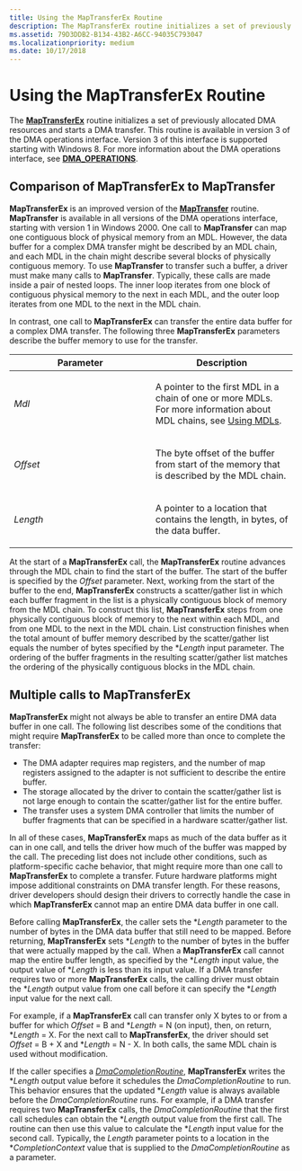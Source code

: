 ```yaml
---
title: Using the MapTransferEx Routine
description: The MapTransferEx routine initializes a set of previously allocated DMA resources and starts a DMA transfer.
ms.assetid: 79D3DDB2-B134-43B2-A6CC-94035C793047
ms.localizationpriority: medium
ms.date: 10/17/2018
---
```


# Using the MapTransferEx Routine


The [**MapTransferEx**](https://docs.microsoft.com/windows-hardware/drivers/ddi/wdm/nc-wdm-pmap_transfer_ex) routine initializes a set of previously allocated DMA resources and starts a DMA transfer. This routine is available in version 3 of the DMA operations interface. Version 3 of this interface is supported starting with Windows 8. For more information about the DMA operations interface, see [**DMA\_OPERATIONS**](https://docs.microsoft.com/windows-hardware/drivers/ddi/wdm/ns-wdm-_dma_operations).

## Comparison of MapTransferEx to MapTransfer


**MapTransferEx** is an improved version of the [**MapTransfer**](https://docs.microsoft.com/windows-hardware/drivers/ddi/wdm/nc-wdm-pmap_transfer) routine. **MapTransfer** is available in all versions of the DMA operations interface, starting with version 1 in Windows 2000. One call to **MapTransfer** can map one contiguous block of physical memory from an MDL. However, the data buffer for a complex DMA transfer might be described by an MDL chain, and each MDL in the chain might describe several blocks of physically contiguous memory. To use **MapTransfer** to transfer such a buffer, a driver must make many calls to **MapTransfer**. Typically, these calls are made inside a pair of nested loops. The inner loop iterates from one block of contiguous physical memory to the next in each MDL, and the outer loop iterates from one MDL to the next in the MDL chain.

In contrast, one call to **MapTransferEx** can transfer the entire data buffer for a complex DMA transfer. The following three **MapTransferEx** parameters describe the buffer memory to use for the transfer.

<table>
<colgroup>
<col width="50%" />
<col width="50%" />
</colgroup>
<thead>
<tr class="header">
<th>Parameter</th>
<th>Description</th>
</tr>
</thead>
<tbody>
<tr class="odd">
<td><em>Mdl</em></td>
<td><p>A pointer to the first MDL in a chain of one or more MDLs. For more information about MDL chains, see <a href="using-mdls.md" data-raw-source="[Using MDLs](using-mdls.md)">Using MDLs</a>.</p></td>
</tr>
<tr class="even">
<td><em>Offset</em></td>
<td><p>The byte offset of the buffer from start of the memory that is described by the MDL chain.</p></td>
</tr>
<tr class="odd">
<td><em>Length</em></td>
<td><p>A pointer to a location that contains the length, in bytes, of the data buffer.</p></td>
</tr>
</tbody>
</table>

 

At the start of a **MapTransferEx** call, the **MapTransferEx** routine advances through the MDL chain to find the start of the buffer. The start of the buffer is specified by the *Offset* parameter. Next, working from the start of the buffer to the end, **MapTransferEx** constructs a scatter/gather list in which each buffer fragment in the list is a physically contiguous block of memory from the MDL chain. To construct this list, **MapTransferEx** steps from one physically contiguous block of memory to the next within each MDL, and from one MDL to the next in the MDL chain. List construction finishes when the total amount of buffer memory described by the scatter/gather list equals the number of bytes specified by the \**Length* input parameter. The ordering of the buffer fragments in the resulting scatter/gather list matches the ordering of the physically contiguous blocks in the MDL chain.

## Multiple calls to MapTransferEx


**MapTransferEx** might not always be able to transfer an entire DMA data buffer in one call. The following list describes some of the conditions that might require **MapTransferEx** to be called more than once to complete the transfer:

-   The DMA adapter requires map registers, and the number of map registers assigned to the adapter is not sufficient to describe the entire buffer.
-   The storage allocated by the driver to contain the scatter/gather list is not large enough to contain the scatter/gather list for the entire buffer.
-   The transfer uses a system DMA controller that limits the number of buffer fragments that can be specified in a hardware scatter/gather list.

In all of these cases, **MapTransferEx** maps as much of the data buffer as it can in one call, and tells the driver how much of the buffer was mapped by the call. The preceding list does not include other conditions, such as platform-specific cache behavior, that might require more than one call to **MapTransferEx** to complete a transfer. Future hardware platforms might impose additional constraints on DMA transfer length. For these reasons, driver developers should design their drivers to correctly handle the case in which **MapTransferEx** cannot map an entire DMA data buffer in one call.

Before calling **MapTransferEx**, the caller sets the \**Length* parameter to the number of bytes in the DMA data buffer that still need to be mapped. Before returning, **MapTransferEx** sets \**Length* to the number of bytes in the buffer that were actually mapped by the call. When a **MapTransferEx** call cannot map the entire buffer length, as specified by the \**Length* input value, the output value of \**Length* is less than its input value. If a DMA transfer requires two or more **MapTransferEx** calls, the calling driver must obtain the \**Length* output value from one call before it can specify the \**Length* input value for the next call.

For example, if a **MapTransferEx** call can transfer only X bytes to or from a buffer for which *Offset* = B and \**Length* = N (on input), then, on return, \**Length* = X. For the next call to **MapTransferEx**, the driver should set *Offset* = B + X and \**Length* = N - X. In both calls, the same MDL chain is used without modification.

If the caller specifies a [*DmaCompletionRoutine*](https://docs.microsoft.com/windows-hardware/drivers/ddi/wdm/nc-wdm-dma_completion_routine), **MapTransferEx** writes the \**Length* output value before it schedules the *DmaCompletionRoutine* to run. This behavior ensures that the updated \**Length* value is always available before the *DmaCompletionRoutine* runs. For example, if a DMA transfer requires two **MapTransferEx** calls, the *DmaCompletionRoutine* that the first call schedules can obtain the \**Length* output value from the first call. The routine can then use this value to calculate the \**Length* input value for the second call. Typically, the *Length* parameter points to a location in the \**CompletionContext* value that is supplied to the *DmaCompletionRoutine* as a parameter.

 

 




